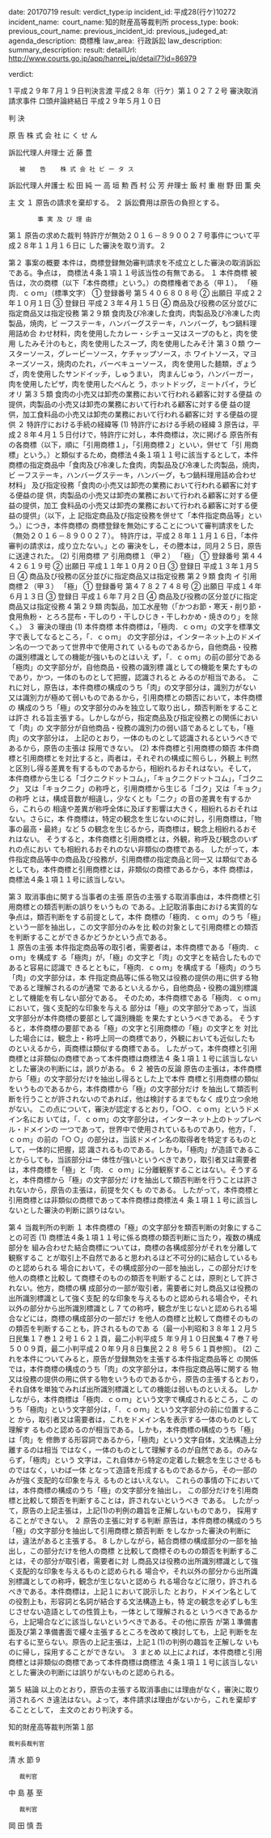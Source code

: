 
date: 20170719
result: 
verdict_type:ip
incident_id: 平成28(行ケ)10272
incident_name: 
court_name: 知的財産高等裁判所
process_type:
book: 
previous_court_name:
previous_incident_id:
previous_judeged_at:
agenda_description:  商標権
law_area:  行政訴訟
law_description: 
summary_description: 
result: 
detailUrl: http://www.courts.go.jp/app/hanrei_jp/detail7?id=86979

verdict:

 1 
平成２９年７月１９日判決言渡 
平成２８年（行ケ）第１０２７２号 審決取消請求事件 
口頭弁論終結日 平成２９年５月１０日 
 
判      決 
   
原      告    株 式 会 社 に く せ ん        
 
訴訟代理人弁理士    近 藤  豊 
   
       被    告    株 式 会 社 ビ ー タ ス 
             
訴訟代理人弁護士    松  田  純  一 
                   高 垣  勲 
                   西  村  公  芳 
            弁理士    飯  村  重  樹 
                   野  田  薫  央 
 
主      文 
１ 原告の請求を棄却する。 
２ 訴訟費用は原告の負担とする。 
 
            事 実 及 び 理 由 
第１ 原告の求めた裁判 
 特許庁が無効２０１６－８９００２７号事件について平成２８年１１月１６日に
した審決を取り消す。 
 2 
 
第２ 事案の概要 
 本件は，商標登録無効審判請求を不成立とした審決の取消訴訟である。争点は，
商標法４条１項１１号該当性の有無である。 
 １ 本件商標 
 被告は，次の商標（以下「本件商標」という。）の商標権者である（甲１）。 
 「極肉．ｃｏｍ」（標準文字） 
  ① 登録番号 第５４０６８０８号 
  ② 出願日  平成２２年１０月１日 
  ③ 登録日  平成２３年４月１５日 
  ④ 商品及び役務の区分並びに指定商品又は指定役務 
    第２９類 食肉及び冷凍した食肉，肉製品及び冷凍した肉製品，焼肉，ビ
ーフステーキ，ハンバーグステーキ，ハンバーグ，もつ鍋料理用詰め合
わせ材料，肉を使用したカレー・シチュー又はスープのもと，肉を使用
したみそ汁のもと，肉を使用したスープ，肉を使用したみそ汁 
第３０類 ウースターソース，グレービーソース，ケチャップソース，ホ
ワイトソース，マヨネーズソース，焼肉のたれ，バーベキューソース，
肉を使用した麺類，ぎょうざ，肉を使用したサンドイッチ，しゅうまい，
肉まんじゅう，ハンバーガー，肉を使用したピザ，肉を使用したべんと
う，ホットドッグ，ミートパイ，ラビオリ 
第３５類 食肉の小売又は卸売の業務において行われる顧客に対する便益
の提供，肉製品の小売又は卸売の業務において行われる顧客に対する便
益の提供，加工食料品の小売又は卸売の業務において行われる顧客に対
する便益の提供 
２ 特許庁における手続の経緯等 
  (1) 特許庁における手続の経緯 
 3 
原告は，平成２８年４月１５日付けで，特許庁に対し，本件商標は，次に掲げる
原告所有の各商標（以下，順に「引用商標１」，「引用商標２」といい，併せて「引
用商標」という。）と類似するため，商標法４条１項１１号に該当するとして，本件
商標の指定商品中「食肉及び冷凍した食肉，肉製品及び冷凍した肉製品，焼肉，ビ
ーフステーキ，ハンバーグステーキ，ハンバーグ，もつ鍋料理用詰め合わせ材料」
及び指定役務「食肉の小売又は卸売の業務において行われる顧客に対する便益の提
供，肉製品の小売又は卸売の業務において行われる顧客に対する便益の提供，加工
食料品の小売又は卸売の業務において行われる顧客に対する便益の提供」（以下，上
記指定商品及び指定役務を併せて「本件指定商品等」という。）につき，本件商標の
商標登録を無効にすることについて審判請求をした（無効２０１６－８９００２７）。 
特許庁は，平成２８年１１月１６日，「本件審判の請求は，成り立たない。」との
審決をし，その謄本は，同月２５日，原告に送達された。 
 (2) 引用商標 
  ア 引用商標１（甲２） 
「極」 
    ① 登録番号 第４４４２６１９号 
    ② 出願日  平成１１年１０月２０日 
    ③ 登録日  平成１３年１月５日 
    ④ 商品及び役務の区分並びに指定商品又は指定役務 
      第２９類 食肉 
   イ 引用商標２（甲３） 
「極」 
    ① 登録番号 第４７８２７４８号 
    ② 出願日  平成１４年６月１３日 
    ③ 登録日  平成１６年７月２日 
    ④ 商品及び役務の区分並びに指定商品又は指定役務 
 4 
      第２９類 肉製品，加工水産物（「かつお節・寒天・削り節・食用魚粉・
とろろ昆布・干しのり・干しひじき・干しわかめ・焼きのり」を除
く。） 
３ 審決の理由 
  (1) 本件商標 
 本件商標は，「極肉．ｃｏｍ」の文字を標準文字で表してなるところ，「．ｃｏｍ」
の文字部分は，インターネット上のドメイン名の一つであって世界中で使用されて
いるものであるから，自他商品・役務の識別標識としての機能が強いものとはいえ
ず，「．ｃｏｍ」の前の部分である「極肉」の文字部分が，自他商品・役務の識別標
識としての機能を果たすものであり，かつ，一体のものとして把握，認識されると
みるのが相当である。 
 これに対し，原告は，本件商標の構成のうち「肉」の文字部分は，識別力がない
又は識別力が極めて弱いものであるから，引用商標との類否において，本件商標の
構成のうち「極」の文字部分のみを独立して取り出し，類否判断をすることは許さ
れる旨主張する。しかしながら，指定商品及び指定役務との関係において「肉」の
文字部分が自他商品・役務の識別力の弱い語であるとしても，「極肉」の文字部分は，
上記のとおり，一体のものとして認識されるというべきであるから，原告の主張は
採用できない。 
  (2) 本件商標と引用商標の類否 
 本件商標と引用商標とを対比すると，両者は，それぞれの構成に照らし，外観上
判然と区別し得る差異を有するものであるから，相紛れるおそれはない。そして，
本件商標から生じる「ゴクニクドットコム」，「キョクニクドットコム」，「ゴクニク」
又は「キョクニク」の称呼と，引用商標から生じる「ゴク」又は「キョク」の称呼
とは，構成音数が相違し，少なくとも「ニク」の音の差異を有するから，これらの
相違や差異が称呼全体に及ぼす影響は大きく，相紛れるおそれはない。さらに，本
件商標は，特定の観念を生じないのに対し，引用商標は，「物事の最高・最終」など
 5 
の観念を生じるから，両商標は，観念上相紛れるおそれはない。 
そうすると，本件商標と引用商標とは，外観，称呼及び観念のいずれの点におい
ても相紛れるおそれのない非類似の商標である。 
したがって，本件指定商品等中の商品及び役務が，引用商標の指定商品と同一又
は類似であるとしても，本件商標と引用商標とは，非類似の商標であるから，本件
商標は，商標法４条１項１１号に該当しない。 
 
第３ 取消事由に関する当事者の主張 
 原告の主張する取消事由は，本件商標と引用商標との類否判断の誤りをいうもの
である。上記取消事由における実質的な争点は，類否判断をする前提として，本件
商標の「極肉．ｃｏｍ」のうち「極」という一部を抽出し，この文字部分のみを比
較の対象として引用商標との類否を判断することができるかどうかという点である。  
１ 原告の主張 
本件指定商品等の取引者，需要者は，本件商標である「極肉．ｃｏｍ」を構成す
る「極肉」が，「極」の文字と「肉」の文字とを結合したものであると容易に認識で
きるとともに，「極肉．ｃｏｍ」を構成する「極肉」のうち「肉」の文字部分は，本
件指定商品等に係る物又は役務の提供の用に供する物であると理解されるのが通常
であるといえるから，自他商品・役務の識別標識として機能を有しない部分である。
そのため，本件商標である「極肉．ｃｏｍ」において，強く支配的な印象を与える
部分は「極」の文字部分であって，当該文字部分が本件商標の要部として識別機能
を果たすというべきである。 
そうすると，本件商標の要部である「極」の文字と引用商標の「極」の文字とを
対比した場合には，観念上・称呼上同一の商標であり，外観においても近似したも
のといえるから，両商標は類似する商標である。 
したがって，本件商標と引用商標とは非類似の商標であって本件商標は商標法４
条１項１１号に該当しないとした審決の判断には，誤りがある。 
 6 
２ 被告の反論 
 原告の主張は，本件商標から「極」の文字部分だけを抽出し得るとした上で本件
商標と引用商標の類似をいうものであるから，本件商標から「極」の文字部分だけ
を抽出して類否判断を行うことが許されないのであれば，他は検討するまでもなく
成り立つ余地がない。 
 この点について，審決が認定するとおり，「○○．ｃｏｍ」というドメイン名にお
いては，「．ｃｏｍ」の文字部分は，インターネット上のトップレベル・ドメインの
一つであって，世界中で使用されているものであり，他方，「．ｃｏｍ」の前の「○
○」の部分は，当該ドメイン名の取得者を特定するものとして，一体的に把握，認
識されるものである。しかも，「極肉」が造語であることからしても，当該部分は一
体性が強いというべきであり，取引者又は需要者は，本件商標を「極」と「肉．ｃ
ｏｍ」に分離観察することはない。そうすると，本件商標から「極」の文字部分だ
けを抽出して類否判断を行うことは許されないから，原告の主張は，前提を欠くも
のである。 
したがって，本件商標と引用商標とは非類似の商標であって本件商標は商標法４
条１項１１号に該当しないとした審決の判断に誤りはない。 
 
第４ 当裁判所の判断 
 １ 本件商標の「極」の文字部分を類否判断の対象にすることの可否 
  (1) 商標法４条１項１１号に係る商標の類否判断に当たり，複数の構成部分を
組み合わせた結合商標については，商標の各構成部分がそれを分離して観察するこ
とが取引上不自然であると思われるほど不可分的に結合しているものと認められる
場合において，その構成部分の一部を抽出し，この部分だけを他人の商標と比較し
て商標そのものの類否を判断することは，原則として許されない。他方，商標の構
成部分の一部が取引者，需要者に対し商品又は役務の出所識別標識として強く支配
的な印象を与えるものと認められる場合や，それ以外の部分から出所識別標識とし
 7 
ての称呼，観念が生じないと認められる場合などには，商標の構成部分の一部だけ
を他人の商標と比較して商標そのものの類否を判断することも，許されるものであ
る（最一小判昭和３８年１２月５日民集１７巻１２号１６２１頁，最二小判平成５
年９月１０日民集４７巻７号５００９頁，最二小判平成２０年９月８日集民２２８
号５６１頁参照）。 
  (2) これを本件についてみると，原告が登録無効を主張する本件指定商品等と
の関係では，本件商標の構成のうち「肉」の文字部分は，本件指定商品等に関する
物又は役務の提供の用に供する物をいうものであるから，原告の主張するとおり，
それ自体を単独でみれば出所識別標識としての機能は弱いものといえる。 
しかしながら，本件商標は「極肉．ｃｏｍ」という文字で構成されるところ，こ
のうち「極肉」という文字部分は，「．ｃｏｍ」という文字部分の前に位置すること
から，取引者又は需要者は，これをドメイン名を表示する一体のものとして理解す
るものと認めるのが相当である。しかも，本件商標の構成のうち「極」は「肉」を
修飾する形容詞であるから，「極肉」という文字自体，文法構造上分離するのは相当
ではなく，一体のものとして理解するのが自然である。のみならず，「極肉」という
文字は，これ自体から特定の定着した観念を生じさせるものではなく，いわば一体
となって造語を形成するものであるから，その一部のみが強く支配的な印象を与え
るものとはいえない。 
これらの事情の下においては，本件商標の構成のうち「極」の文字部分を抽出し，
この部分だけを引用商標と比較して類否を判断することは，許されないというべき
である。 
 したがって，原告の上記主張は，上記(1)の判例の趣旨を正解しないものであり，
採用することができない。 
 ２ 原告の主張に対する判断 
 原告は，本件商標の構成のうち「極」の文字部分を抽出して引用商標と類否判断
をしなかった審決の判断には，違法があると主張する。 
 8 
しかしながら，結合商標の構成部分の一部を抽出し，この部分だけを他人の商標
と比較して商標そのものの類否を判断することは，その部分が取引者，需要者に対
し商品又は役務の出所識別標識として強く支配的な印象を与えるものと認められる
場合や，それ以外の部分から出所識別標識としての称呼，観念が生じないと認めら
れる場合などに限り，許されるべきである。本件商標は，上記１において説示した
とおり，ドメイン名としての役割上も，形容詞と名詞が結合する文法構造上も，特
定の観念を必ずしも生じさせない造語としての性質上も，一体として理解されると
いうべきであるから，上記場合などに該当しないというべきである。その他に原告
が第１準備書面及び第２準備書面で縷々主張するところを改めて検討しても，上記
判断を左右するに至らない。原告の上記主張は，上記１(1)の判例の趣旨を正解しな
いものに帰し，採用することができない。 
 ３ まとめ 
 以上によれば，本件商標と引用商標とは非類似の商標であって本件商標は商標法
４条１項１１号に該当しないとした審決の判断には誤りがないものと認められる。 
 
第５ 結論 
以上のとおり，原告の主張する取消事由には理由がなく，審決に取り消されるべ
き違法はない。よって，本件請求は理由がないから，これを棄却することとして，
主文のとおり判決する。 
 
知的財産高等裁判所第１部 
 
 
 
    裁判長裁判官                         
清     水           節 
 9 
 
 
 
       裁判官                         
中     島     基     至 
 
 
 
       裁判官                         
岡     田     慎     吾 
 

                    